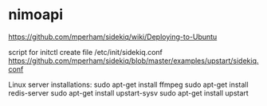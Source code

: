 # nimoapi
https://github.com/mperham/sidekiq/wiki/Deploying-to-Ubuntu

script for initctl
create file /etc/init/sidekiq.conf
https://github.com/mperham/sidekiq/blob/master/examples/upstart/sidekiq.conf

Linux server installations:
sudo apt-get install ffmpeg
sudo apt-get install redis-server
sudo apt-get install upstart-sysv
sudo apt-get install upstart
